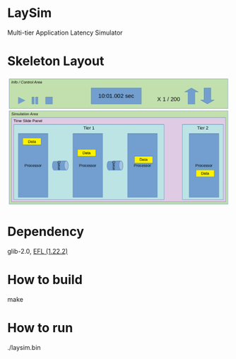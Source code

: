 # LaySim
Multi-tier Application Latency Simulator

# Skeleton Layout
![skeleton layout of laysim](./docs/img/laysim-layout-v02_200223.png)

# Dependency
glib-2.0, [EFL (1.22.2)](https://www.enlightenment.org/about-efl)

# How to build
make

# How to run
./laysim.bin

